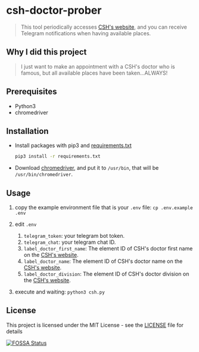 # csh-doctor-prober

> This tool periodically accesses [CSH's website], and you can receive Telegram notifications when having available places.

## Why I did this project

> I just want to make an appointment with a CSH's doctor who is famous, but all available places have been taken...ALWAYS!

## Prerequisites

- Python3
- chromedriver

## Installation

- Install packages with pip3 and [requirements.txt]
  
  ```bash
  pip3 install -r requirements.txt
  ```

- Download [chromedriver], and put it to `/usr/bin`, that will be `/usr/bin/chromedriver`.

## Usage

1. copy the example environment file that is your `.env` file: `cp .env.example .env`
2. edit `.env`
   1. `telegram_token`: your telegram bot token.
   2. `telegram_chat`: your telegram chat ID.
   3. `label_doctor_first_name`: The element ID of CSH's doctor first name on the [CSH's website].
   4. `label_doctor_name`: The element ID of CSH's doctor name on the [CSH's website].
   5. `label_doctor_division`: The element ID of CSH's doctor division on the [CSH's website].

3. execute and waiting: `python3 csh.py`

## License

This project is licensed under the MIT License - see the [LICENSE] file for details

[![FOSSA Status](https://app.fossa.com/api/projects/git%2Bgithub.com%2Fbeckxie%2Fcsh-doctor-prober.svg?type=large)](https://app.fossa.com/projects/git%2Bgithub.com%2Fbeckxie%2Fcsh-doctor-prober?ref=badge_large)

[requirements.txt]:./requirements.txt
[CSH's website]:https://sysint.csh.org.tw/Register/DoctorClinic.aspx
[chromedriver]:https://chromedriver.chromium.org/downloads
[LICENSE]: ./LICENSE
